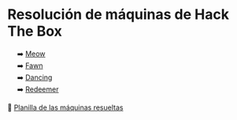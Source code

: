 # Resolución de máquinas de Hack The Box

&nbsp;&nbsp;&nbsp;&nbsp; ➡️ [Meow](/Machines/Meow.md)  
&nbsp;&nbsp;&nbsp;&nbsp; ➡️ [Fawn](/Machines/Fawn.md)  
&nbsp;&nbsp;&nbsp;&nbsp; ➡️ [Dancing](/Machines/Dancing.md)  
&nbsp;&nbsp;&nbsp;&nbsp; ➡️ [Redeemer](/Machines/Redeemer.md)  

📄 [Planilla de las máquinas resueltas](https://docs.google.com/spreadsheets/d/1Tg5swu9wW-01-7sXeFAU3sonM8d3qLy39BhVSrhvN9I/edit?usp=sharing)
